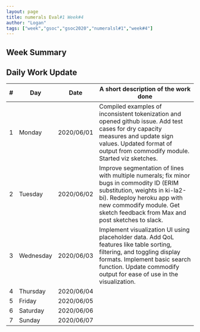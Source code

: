 ```yaml
---
layout: page
title: numerals Eval#1 Week#4
author: "Logan"
tags: ["week","gsoc","gsoc2020","numeralsl#1","week#4"]
---
```


## Week Summary

## Daily Work Update

|\#|Day|Date|A short description of the work done|  
|---	|---	|---	|---	|  
|1   	| Monday 	|   2020/06/01	| Compiled examples of inconsistent tokenization and opened github issue. Add test cases for dry capacity measures and update sign values. Updated format of output from commodify module. Started viz sketches. 	|  
|2   	| Tuesday  	|   2020/06/02	| Improve segmentation of lines with multiple numerals; fix minor bugs in commodity ID (ERIM substitution, weights in ki-la2-bi). Redeploy heroku app with new commodify module. Get sketch feedback from Max and post sketches to slack.  	|  
|3   	| Wednesday  	|  2020/06/03 	| Implement visualization UI using placeholder data. Add QoL features like table sorting, filtering, and toggling display formats. Implement basic search function. Update commodify output for ease of use in the visualization. 	|  
|4   	| Thursday  	|   2020/06/04	|   	|  
|5   	| Friday  	|   2020/06/05	|   	|  
|6   	| Saturday  	|   2020/06/06	|   	|  
|7   	| Sunday  	|   2020/06/07	|   	|  
